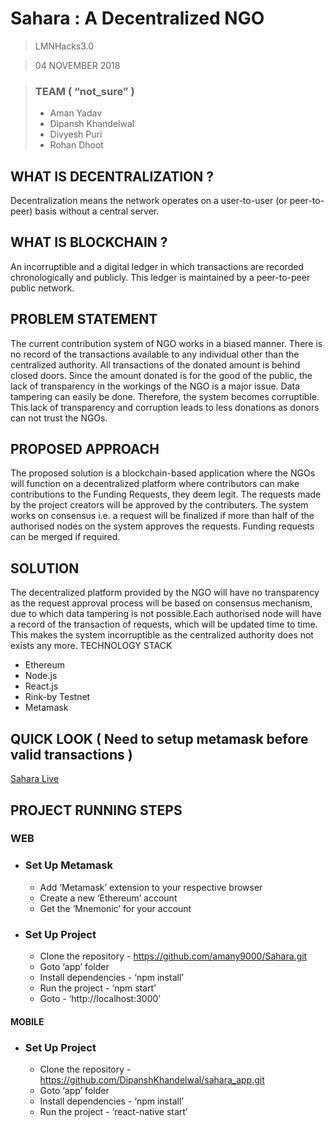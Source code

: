 # Sahara : A Decentralized NGO

> LMNHacks3.0

> 04 NOVEMBER 2018

> ### TEAM ( “not_sure” )
> + Aman Yadav
> + Dipansh Khandelwal
> + Divyesh Puri
> + Rohan Dhoot

## WHAT IS DECENTRALIZATION ?
Decentralization means the network operates on a user-to-user (or peer-to-peer) basis without a central server.

## WHAT IS BLOCKCHAIN ?
An incorruptible and a digital ledger in which transactions are recorded chronologically and publicly. This ledger is maintained by a peer-to-peer public network.

## PROBLEM STATEMENT
The current contribution system of NGO works in a biased manner. There is no record of the transactions available to any individual other than the centralized authority. All transactions of the donated amount is behind closed doors. Since the amount donated is for the good of the public, the lack of transparency in the workings of the NGO is a major issue. Data tampering can easily be done. Therefore, the system becomes corruptible. This lack of transparency and corruption leads to less donations as donors can not trust the NGOs. 

## PROPOSED APPROACH
The proposed solution is a blockchain-based application where the NGOs will function on a decentralized platform where contributors can make contributions to the Funding Requests, they deem legit. The requests made by the project creators will be approved by the contributers. The system works on consensus i.e. a request will be finalized if more than half of the authorised nodes on the system approves the requests. Funding requests can be merged if required.

## SOLUTION
The decentralized platform provided by the NGO will have no transparency as the request approval process will be based on consensus mechanism, due to which data tampering is not possible.Each authorised node will have a record of the transaction of requests, which will be updated time to time. This makes the system incorruptible as the centralized authority does not exists any more.
TECHNOLOGY STACK
+ Ethereum
+ Node.js
+ React.js
+ Rink-by Testnet
+ Metamask

## QUICK LOOK  ( Need to setup metamask before valid transactions )
[Sahara Live](https://amany9000.github.io/Sahara/)

## PROJECT RUNNING STEPS
### WEB
+ ### Set Up Metamask
    * Add ‘Metamask’ extension to your respective browser
    * Create a new ‘Ethereum’ account
    * Get the ‘Mnemonic’ for your account

+ ### Set Up Project
    * Clone the repository - https://github.com/amany9000/Sahara.git 
    * Goto ‘app’ folder
    * Install dependencies - ‘npm install’
    * Run the project - ‘npm start’
    * Goto - ‘http://localhost:3000’

#### MOBILE
+ ### Set Up Project
    * Clone the repository - https://github.com/DipanshKhandelwal/sahara_app.git 
    * Goto ‘app’ folder
    * Install dependencies - ‘npm install’
    * Run the project - ‘react-native start’
